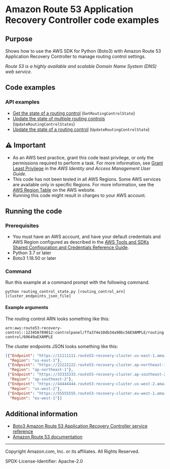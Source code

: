 # Amazon Route 53 Application Recovery Controller code examples

## Purpose

Shows how to use the AWS SDK for Python (Boto3) with Amazon Route 53 Application 
Recovery Controller to manage routing control settings.

*Route 53 is a highly available and scalable Domain Name System (DNS) web service.*

## Code examples

### API examples

* [Get the state of a routing control](routing_control_states.py)
(`GetRoutingControlState`)
* [Update the state of multiple routing controls](routing_control_states.py)
(`UpdateRoutingControlStates`)
* [Update the state of a routing control](routing_control_states.py)
(`UpdateRoutingControlState`)

## ⚠ Important

- As an AWS best practice, grant this code least privilege, or only the 
  permissions required to perform a task. For more information, see 
  [Grant Least Privilege](https://docs.aws.amazon.com/IAM/latest/UserGuide/best-practices.html#grant-least-privilege) 
  in the *AWS Identity and Access Management 
  User Guide*.
- This code has not been tested in all AWS Regions. Some AWS services are 
  available only in specific Regions. For more information, see the 
  [AWS Region Table](https://aws.amazon.com/about-aws/global-infrastructure/regional-product-services/)
  on the AWS website.
- Running this code might result in charges to your AWS account.

## Running the code

### Prerequisites

- You must have an AWS account, and have your default credentials and AWS Region
  configured as described in the [AWS Tools and SDKs Shared Configuration and
  Credentials Reference Guide](https://docs.aws.amazon.com/credref/latest/refdocs/creds-config-files.html).
- Python 3.7 or later
- Boto3 1.18.50 or later

### Command

Run this example at a command prompt with the following command.

```commandline
python routing_control_state.py [routing_control_arn] [cluster_endpoints_json_file]
``` 

#### Example arguments

The routing control ARN looks something like this:

`arn:aws:route53-recovery-control::123456789012:controlpanel/ffa374e10db34a90bc56EXAMPLE/routingcontrol/60649aEXAMPLE`

The cluster endpoints JSON looks something like this:

```json
[{"Endpoint": "https://11111111.route53-recovery-cluster.us-east-1.amazonaws.com/v1", 
  "Region": "us-east-1"}, 
 {"Endpoint": "https://22222222.route53-recovery-cluster.ap-northeast-1.amazonaws.com/v1",
  "Region": "ap-northeast-1"},
 {"Endpoint": "https://33333333.route53-recovery-cluster.ap-southeast-2.amazonaws.com/v1",
  "Region": "ap-southeast-2"},
 {"Endpoint": "https://44444444.route53-recovery-cluster.us-west-2.amazonaws.com/v1",
  "Region": "us-west-2"},
 {"Endpoint": "https://55555555.route53-recovery-cluster.eu-west-1.amazonaws.com/v1",
  "Region": "eu-west-1"}]
```

## Additional information

- [Boto3 Amazon Route 53 Application Recovery Controller service reference](https://boto3.amazonaws.com/v1/documentation/api/latest/reference/services/route53-recovery-cluster.html)
- [Amazon Route 53 documentation](https://docs.aws.amazon.com/route53)

---
Copyright Amazon.com, Inc. or its affiliates. All Rights Reserved.

SPDX-License-Identifier: Apache-2.0
